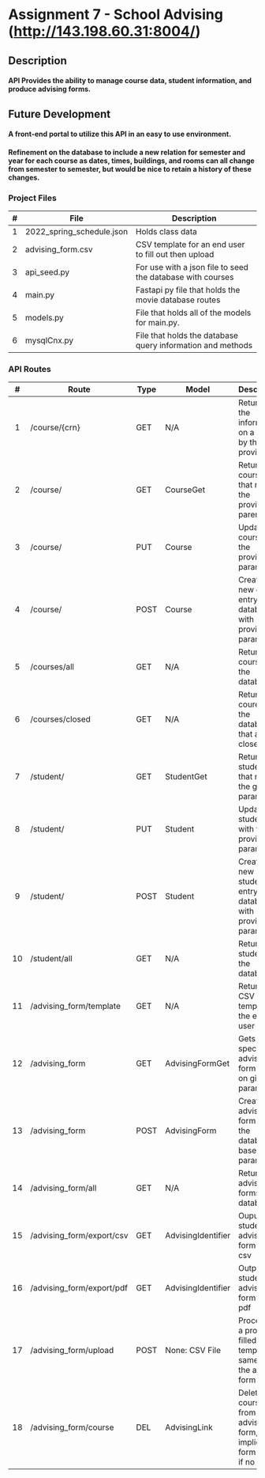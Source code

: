 # Assignment 7 - School Advising (http://143.198.60.31:8004/)

## Description
#### API Provides the ability to manage course data, student information, and produce advising forms.

## Future Development
#### A front-end portal to utilize this API in an easy to use environment.
#### Refinement on the database to include a new relation for semester and year for each course as dates, times, buildings, and rooms can all change from semester to semester, but would be nice to retain a history of these changes.

### Project Files
|   #   | File                     | Description                                                |
| :---: | ------------------------ | --------------------------------------------------------   |
|   1   | 2022_spring_schedule.json| Holds class data                                           |
|   2   | advising_form.csv        | CSV template for an end user to fill out then upload       |
|   3   | api_seed.py              | For use with a json file to seed the database with courses |
|   4   | main.py                  | Fastapi py file that holds the movie database routes       |
|   5   | models.py                | File that holds all of the models for main.py.             |
|   6   | mysqlCnx.py              | File that holds the database query information and methods |

### API Routes

|   #   | Route                    | Type | Model              | Description                                                         |
| :---: | -----------------------  | ---- | ------------------ | -----------------------------------------------------------------   |
|   1   | /course/{crn}            | GET  | N/A                | Returns all the information on a course by the CRN provided         |
|   2   | /course/                 | GET  | CourseGet          | Returns all courses that match the provided paremeters              |
|   3   | /course/                 | PUT  | Course             | Updates a course with the provided parameters                       |
|   4   | /course/                 | POST | Course             | Creates a new course entry in the database with provided parameters |
|   5   | /courses/all             | GET  | N/A                | Returns all courses in the database                                 |
|   6   | /courses/closed          | GET  | N/A                | Returns all courese in the database that are closed.                |
|   7   | /student/                | GET  | StudentGet         | Returns all students that match the given parameters                |
|   8   | /student/                | PUT  | Student            | Updates a student with the provided parameters                      |
|   9   | /student/                | POST | Student            | Creates a new student entry in the database with provided parameters|
|  10   | /student/all             | GET  | N/A                | Returns all students in the database                                |
|  11   | /advising_form/template  | GET  | N/A                | Returns the CSV template to the end user                            |
|  12   | /advising_form           | GET  | AdvisingFormGet    | Gets a specific advising form based on given parameters             |
|  13   | /advising_form           | POST | AdvisingForm       | Creates an advising form within the database based on parameters    |
|  14   | /advising_form/all       | GET  | N/A                | Returns all advising forms in the database                          |
|  15   | /advising_form/export/csv| GET  | AdvisingIdentifier | Ouputs a student's advising form as a csv                           |
|  16   | /advising_form/export/pdf| GET  | AdvisingIdentifier | Outputs a student's advising form as a pdf                          |
|  17   | /advising_form/upload    | POST | None: CSV File     | Processes a provided, filled out template same as the adv form post |
|  18   | /advising_form/course    | DEL  | AdvisingLink       | Deletes a course from a advising form, implicit adv form delete if no links|



